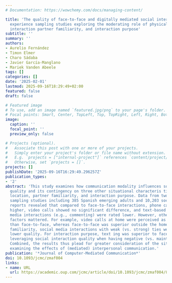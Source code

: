 ```yaml
---
# Documentation: https://wowchemy.com/docs/managing-content/

title: 'The quality of face-to-face and digitally mediated social interactions: two
  experience sampling studies exploring the moderating role of physical location,
  interaction partner familiarity, and interaction purpose'
subtitle: ''
summary: ''
authors:
- Aurelio Fernández
- Timon Elmer
- Charo Sádaba
- Javier García-Manglano
- Mariek Vanden Abeele
tags: []
categories: []
date: '2025-02-01'
lastmod: 2025-09-16T18:29:49+02:00
featured: false
draft: false

# Featured image
# To use, add an image named `featured.jpg/png` to your page's folder.
# Focal points: Smart, Center, TopLeft, Top, TopRight, Left, Right, BottomLeft, Bottom, BottomRight.
image:
  caption: ''
  focal_point: ''
  preview_only: false

# Projects (optional).
#   Associate this post with one or more of your projects.
#   Simply enter your project's folder or file name without extension.
#   E.g. `projects = ["internal-project"]` references `content/project/deep-learning/index.md`.
#   Otherwise, set `projects = []`.
projects: []
publishDate: '2025-09-16T16:29:49.296257Z'
publication_types:
- '2'
abstract: 'This study examines how communication modality influences social interaction
  quality and its contingency on three other situational characteris­ tics: physical
  location, partner familiarity, and interaction purpose. Data from two experience
  sampling studies including 385 Spanish emerging adults and 10,203 social interaction
  reports revealed that compared to face-to-face interactions, phone calls were rated
  higher, video calls showed no significant difference, and text-based and social
  media interactions (e.g., commenting) were rated lower. However, other situational
  factors mattered. For example, video calls at home were perceived as higher in quality
  than face-to-face, whereas face-to-face was superior outside the home. For partner
  familiarity, social media interactions with weak (vs. strong) ties were of significantly
  lower quality. For interaction purpose, text­ ing was superior to face-to-face in
  leveraging social interaction quality when having negative (vs. maintenance) interactions.
  Combined, the results thus plead for greater consideration of the situation when
  examining the effects of (mediated) interpersonal communication.'
publication: '*Journal of Computer-Mediated Communication*'
doi: 10.1093/jcmc/zmaf004
links:
- name: URL
  url: https://academic.oup.com/jcmc/article/doi/10.1093/jcmc/zmaf004/8063696
---
```

